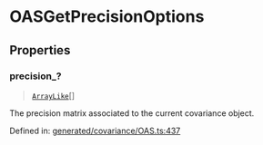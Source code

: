 # OASGetPrecisionOptions

## Properties

### precision\_?

> [`ArrayLike`](../types/ArrayLike.md)[]

The precision matrix associated to the current covariance object.

Defined in:  [generated/covariance/OAS.ts:437](https://github.com/transitive-bullshit/scikit-learn-ts/blob/92ab806/packages/sklearn/src/generated/covariance/OAS.ts#L437)
